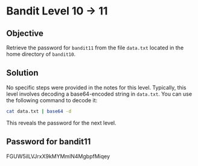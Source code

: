 # Bandit Level 10 → 11

## Objective
Retrieve the password for `bandit11` from the file `data.txt` located in the home directory of `bandit10`.

## Solution
No specific steps were provided in the notes for this level. Typically, this level involves decoding a base64-encoded string in `data.txt`. You can use the following command to decode it:

```bash
cat data.txt | base64 -d
```

This reveals the password for the next level.

## Password for bandit11
FGUW5ilLVJrxX9kMYMmlN4MgbpfMiqey